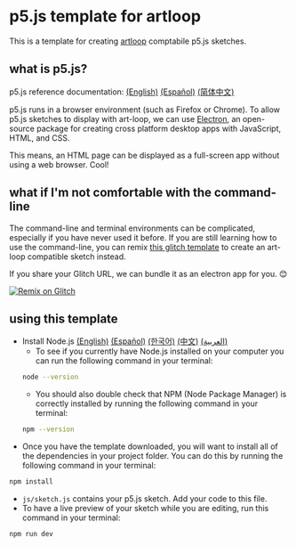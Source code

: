 # p5.js template for artloop

This is a template for creating [artloop](https://github.com/zachkrall/artloop) comptabile p5.js sketches.

## what is p5.js?

p5.js reference documentation: [(English)](https://p5js.org/reference/) [(Español)](https://p5js.org/es/reference/) [(简体中文)](https://p5js.org/zh-Hans/reference/)

p5.js runs in a browser environment (such as Firefox or Chrome). To allow
p5.js sketches to display with art-loop, we can use
[Electron](https://electronjs.org), an open-source package for creating
cross platform desktop apps with JavaScript, HTML, and CSS.

This means, an HTML page can be displayed as a full-screen app without
using a web browser. Cool!

## what if I'm not comfortable with the command-line

The command-line and terminal environments can be complicated, especially
if you have never used it before. If you are still learning how to use
the command-line, you can remix
[this glitch template](https://glitch.com/edit/#!/art-loop-p5-example?path=js/sketch.js) to create an art-loop compatible sketch
instead.

If you share your Glitch URL, we can bundle it as an electron app for you. 😊

<a href="https://glitch.com/edit/#!/remix/art-loop-p5-example"><img src="https://cdn.glitch.com/2703baf2-b643-4da7-ab91-7ee2a2d00b5b%2Fremix-button.svg" alt="Remix on Glitch" /></a>

## using this template

* Install Node.js [(English)](https://nodejs.org/en/)
[(Español)](https://nodejs.org/es/) [(한국어)](https://nodejs.org/ko/)
[(中文)](https://nodejs.org/zh-cn/) [(العربية)](https://nodejs.org/ar/)
  * To see if you currently have Node.js installed on your computer
  you can run the following command in your terminal:
  ```bash
  node --version
  ```
  * You should also double check that NPM (Node Package Manager) is
  correctly installed by running the following command in your terminal:
  ```bash
  npm --version
  ```
* Once you have the template downloaded, you will want to install all of
the dependencies in your project folder. You can do this by running the
following command in your terminal:
```bash
npm install
```
* `js/sketch.js` contains your p5.js sketch. Add your code to this file.
* To have a live preview of your sketch while you are editing, run this
command in your terminal:
```bash
npm run dev
```
